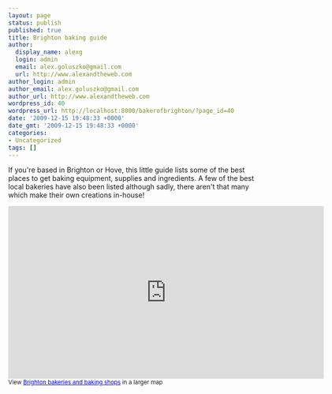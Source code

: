 ```yaml
---
layout: page
status: publish
published: true
title: Brighton baking guide
author:
  display_name: alexg
  login: admin
  email: alex.goluszko@gmail.com
  url: http://www.alexandtheweb.com
author_login: admin
author_email: alex.goluszko@gmail.com
author_url: http://www.alexandtheweb.com
wordpress_id: 40
wordpress_url: http://localhost:8000/bakerofbrighton/?page_id=40
date: '2009-12-15 19:48:33 +0000'
date_gmt: '2009-12-15 19:48:33 +0000'
categories:
- Uncategorized
tags: []
---
```

<p>If you're based in Brighton or Hove, this little guide lists some of the best places to get baking equipment, supplies and ingredients. A few of the best local bakeries have also been listed although sadly, there aren't that many which make their own creations in-house! </p>
<p><iframe width="640" height="350" frameborder="0" scrolling="no" marginheight="0" marginwidth="0" src="http://maps.google.co.uk/maps/ms?hl=en&amp;ie=UTF8&amp;hq=&amp;hnear=Brighton,+Brighton+and+Hove,+United+Kingdom&amp;msa=0&amp;msid=102337550771026043240.00047999ddecdd66fa035&amp;ll=50.824807,-0.146255&amp;spn=0.009488,0.027466&amp;z=15&amp;output=embed"></iframe><br /><small>View <a href="http://maps.google.co.uk/maps/ms?hl=en&amp;ie=UTF8&amp;hq=&amp;hnear=Brighton,+Brighton+and+Hove,+United+Kingdom&amp;msa=0&amp;msid=102337550771026043240.00047999ddecdd66fa035&amp;ll=50.824807,-0.146255&amp;spn=0.009488,0.027466&amp;z=15&amp;source=embed" style="color:#0000FF;text-align:left">Brighton bakeries and baking shops</a> in a larger map</small></p>
